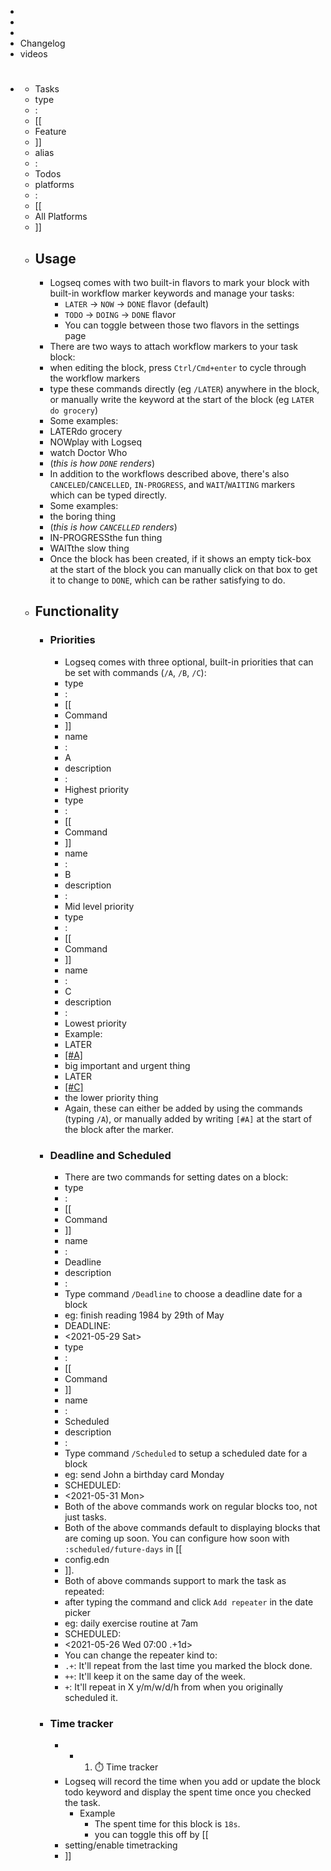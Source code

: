 -
-
-
- Changelog
- videos
- #
	- Tasks
	- type
	- :
	- [[
	- Feature
	- ]]
	- alias
	- :
	- Todos
	- platforms
	- :
	- [[
	- All Platforms
	- ]]
	- ## Usage
		- Logseq comes with two built-in flavors to mark your block with built-in workflow marker keywords and manage your tasks:
			- `LATER` -> `NOW` -> `DONE` flavor (default)
			- `TODO` -> `DOING` -> `DONE` flavor
			- You can toggle between those two flavors in the settings page
		- There are two ways to attach workflow markers to your task block:
		- when editing the block, press `Ctrl/Cmd+enter` to cycle through the workflow markers
		- type these commands directly (eg `/LATER`) anywhere in the block, or manually write the keyword at the start of the block (eg `LATER do grocery`)
		- Some examples:
		- LATERdo grocery
		- NOWplay with Logseq
		- watch Doctor Who
		- (_this is how `DONE` renders_)
		- In addition to the workflows described above, there's also `CANCELED`/`CANCELLED`, `IN-PROGRESS`, and `WAIT`/`WAITING` markers which can be typed directly.
		- Some examples:
		- the boring thing
		- (_this is how `CANCELLED` renders_)
		- IN-PROGRESSthe fun thing
		- WAITthe slow thing
		- Once the block has been created, if it shows an empty tick-box at the start of the block you can manually click on that box to get it to change to `DONE`, which can be rather satisfying to do.
	- ## Functionality
		- ### Priorities
			- Logseq comes with three optional, built-in priorities that can be set with commands (`/A`, `/B`, `/C`):
			- type
			- :
			- [[
			- Command
			- ]]
			- name
			- :
			- A
			- description
			- :
			- Highest priority
			- type
			- :
			- [[
			- Command
			- ]]
			- name
			- :
			- B
			- description
			- :
			- Mid level priority
			- type
			- :
			- [[
			- Command
			- ]]
			- name
			- :
			- C
			- description
			- :
			- Lowest priority
			- Example:
			- LATER
			- [[#A]](https://docs.logseq.com/#/page/A)
			- big important and urgent thing
			- LATER
			- [[#C]](https://docs.logseq.com/#/page/C)
			- the lower priority thing
			- Again, these can either be added by using the commands (typing `/A`), or manually added by writing `[#A]` at the start of the block after the marker.
		- ### Deadline and Scheduled
			- There are two commands for setting dates on a block:
			- type
			- :
			- [[
			- Command
			- ]]
			- name
			- :
			- Deadline
			- description
			- :
			- Type command `/Deadline` to choose a deadline date for a block
			- eg: finish reading 1984 by 29th of May
			- DEADLINE:
			- <2021-05-29 Sat>
			- type
			- :
			- [[
			- Command
			- ]]
			- name
			- :
			- Scheduled
			- description
			- :
			- Type command `/Scheduled` to setup a scheduled date for a block
			- eg: send John a birthday card Monday
			- SCHEDULED:
			- <2021-05-31 Mon>
			- Both of the above commands work on regular blocks too, not just tasks.
			- Both of the above commands default to displaying blocks that are coming up soon. You can configure how soon with `:scheduled/future-days` in [[
			- config.edn
			- ]].
			- Both of above commands support to mark the task as repeated:
			- after typing the command and click `Add repeater` in the date picker
			- eg: daily exercise routine at 7am
			- SCHEDULED:
			- <2021-05-26 Wed 07:00 .+1d>
			- You can change the repeater kind to:
			- `.+`: It'll repeat from the last time you marked the block done.
			- `++`: It'll keep it on the same day of the week.
			- `+`: It'll repeat in X y/m/w/d/h from when you originally scheduled it.
		- ### Time tracker
			-
				- 1.  ⏱️ Time tracker
			- Logseq will record the time when you add or update the block todo keyword and display the spent time once you checked the task.
				- Example
					- The spent time for this block is `18s`.
					- you can toggle this off by [[
			- setting/enable timetracking
			- ]]